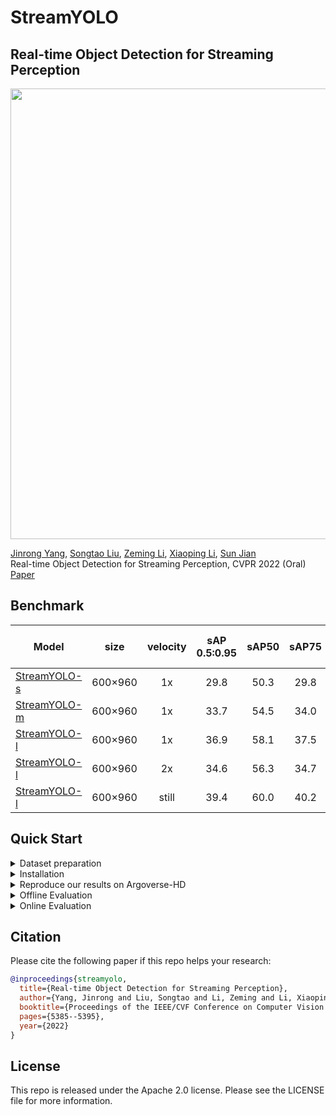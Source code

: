 # StreamYOLO

## Real-time Object Detection for Streaming Perception
<p align='left'>
  <img src='assets/train.png' width='721'/>
</p>

[Jinrong Yang](https://scholar.google.com.hk/citations?user=8Of_NYQAAAAJ&hl=zh-CN), [Songtao Liu](https://scholar.google.com.hk/citations?hl=zh-CN&user=xY9qK1QAAAAJ), [Zeming Li](https://www.zemingli.com/), [Xiaoping Li](http://mse.hust.edu.cn/info/1143/1374.htm), [Sun Jian](http://www.jiansun.org/) <br>
Real-time Object Detection for Streaming Perception, CVPR 2022 (Oral)<br>
[Paper]([https://arxiv.org/abs/2203.12338](https://openaccess.thecvf.com/content/CVPR2022/papers/Yang_Real-Time_Object_Detection_for_Streaming_Perception_CVPR_2022_paper.pdf))


## Benchmark

|Model |size |velocity | sAP<br>0.5:0.95 | sAP50 |sAP75| weights | COCO pretrained weights |
| ------        |:---: | :---:       |:---:     |:---:  | :---: | :----: | :----: |
|[StreamYOLO-s](./cfgs/s_s50_onex_dfp_tal_flip.py)    |600×960  |1x      |29.8     |50.3 | 29.8 |[github](https://github.com/yancie-yjr/StreamYOLO/releases/download/0.1.0rc/s_s50_one_x.pth) |[github](https://github.com/yancie-yjr/StreamYOLO/releases/download/0.1.0rc/yolox_s.pth) |
|[StreamYOLO-m](./cfgs/m_s50_onex_dfp_tal_flip.py)    |600×960  |1x      |33.7     |54.5 |34.0|[github](https://github.com/yancie-yjr/StreamYOLO/releases/download/0.1.0rc/m_s50_one_x.pth) |[github](https://github.com/yancie-yjr/StreamYOLO/releases/download/0.1.0rc/yolox_m.pth) |
|[StreamYOLO-l](./cfgs/l_s50_onex_dfp_tal_flip.py)    |600×960  |1x  |36.9 |58.1| 37.5 |[github](https://github.com/yancie-yjr/StreamYOLO/releases/download/0.1.0rc/l_s50_one_x.pth) |[github](https://github.com/yancie-yjr/StreamYOLO/releases/download/0.1.0rc/yolox_l.pth) |
|[StreamYOLO-l](./cfgs/l_s50_twox_dfp_tal_flip.py)   |600×960  |2x      | 34.6 |56.3|34.7 |[github](https://github.com/yancie-yjr/StreamYOLO/releases/download/0.1.0rc/l_s50_two_x.pth) |[github](https://github.com/yancie-yjr/StreamYOLO/releases/download/0.1.0rc/yolox_l.pth) |
|[StreamYOLO-l](./cfgs/l_s50_still_dfp_flip.py)   |600×960  | still      | 39.4 |60.0 | 40.2 |[github](https://github.com/yancie-yjr/StreamYOLO/releases/download/0.1.0rc/l_s50_still.pth) |[github](https://github.com/yancie-yjr/StreamYOLO/releases/download/0.1.0rc/yolox_l.pth) |

## Quick Start

<details>
<summary>Dataset preparation</summary>

You can download Argoverse-1.1 full dataset and annotation from [HERE](https://www.cs.cmu.edu/~mengtial/proj/streaming/) and unzip it.

The folder structure should be organized as follows before our processing.

```shell
StreamYOLO
├── exps
├── tools
├── yolox
├── data
│   ├── Argoverse-1.1
│   │   ├── annotations
│   │       ├── tracking
│   │           ├── train
│   │           ├── val
│   │           ├── test
│   ├── Argoverse-HD
│   │   ├── annotations
│   │       ├── test-meta.json
│   │       ├── train.json
│   │       ├── val.json
```

The hash strings represent different video sequences in Argoverse, and `ring_front_center` is one of the sensors for that sequence. Argoverse-HD annotations correspond to images from this sensor. Information from other sensors (other ring cameras or LiDAR) is not used, but our framework can be also extended to these modalities or to a multi-modality setting.


</details>


<details>
<summary>Installation</summary>

### using docker

```shell
#download docker image from Nvidia NGC
docker pull nvcr.io/nvidia/pytorch:20.03-py3

#run container
docker run -it --gpus all -v ${host_streamyolo_path}:/${container_streamyolo_path} --shm-size 32G --name ${container_name} nvcr.io/nvidia/pytorch:20.03-py3 /bin/bash

pip install yolox==0.3

pip install --upgrade torch torchvision

```

### using conda

```shell
# basic python libraries
conda create --name streamyolo python=3.7

pip install torch==1.7.1+cu110 torchvision==0.8.2+cu110 torchaudio==0.7.2 -f https://download.pytorch.org/whl/torch_stable.html

pip3 install yolox==0.3
git clone git@github.com:yancie-yjr/StreamYOLO.git

cd StreamYOLO/

# add StreamYOLO to PYTHONPATH and add this line to ~/.bashrc or ~/.zshrc (change the file accordingly)
ADDPATH=$(pwd)
echo export PYTHONPATH=$PYTHONPATH:$ADDPATH >> ~/.bashrc
source ~/.bashrc

# Installing `mmcv` for the official sAP evaluation:
# Please replace `{cu_version}` and ``{torch_version}`` with the versions you are currently using.
# You will get import or runtime errors if the versions are incorrect.
pip install mmcv-full==1.1.5 -f https://download.openmmlab.com/mmcv/dist/{cu_version}/{torch_version}/index.html

```

</details>


<details>
<summary>Reproduce our results on Argoverse-HD</summary>

Step1. Prepare COCO dataset
```shell
cd <StreamYOLO_HOME>
ln -s /path/to/your/Argoverse-1.1 ./data/Argoverse-1.1
ln -s /path/to/your/Argoverse-HD ./data/Argoverse-HD
```

Step2. Reproduce our results on Argoverse:

```shell
python tools/train.py -f cfgs/m_s50_onex_dfp_tal_flip.py -d 8 -b 32 -c [/path/to/your/coco_pretrained_path] -o --fp16
```
* -d: number of gpu devices.
* -b: total batch size, the recommended number for -b is num-gpu * 8.
* --fp16: mixed precision training.
* -c: model checkpoint path.

</details>


<details>
<summary>Offline Evaluation</summary>

We support batch testing for fast evaluation:

```shell
python tools/eval.py -f  cfgs/l_s50_onex_dfp_tal_flip.py -c [/path/to/your/model_path] -b 64 -d 8 --conf 0.01 [--fp16] [--fuse]
```
* --fuse: fuse conv and bn.
* -d: number of GPUs used for evaluation. DEFAULT: All GPUs available will be used.
* -b: total batch size across on all GPUs.
* -c: model checkpoint path.
* --conf: NMS threshold. If using 0.001, the performance will further improve by 0.2~0.3 sAP.

</details>

<details>
<summary>Online Evaluation</summary>

We modify the online evaluation from [sAP](https://github.com/mtli/sAP)

Please use 1 V100 GPU to test the performance since other GPUs with low computing power will trigger non-real-time results!!!!!!!!

```shell
cd sAP/streamyolo
bash streamyolo.sh
```

</details>



## Citation
Please cite the following paper if this repo helps your research:
```bibtex
@inproceedings{streamyolo,
  title={Real-time Object Detection for Streaming Perception},
  author={Yang, Jinrong and Liu, Songtao and Li, Zeming and Li, Xiaoping and Sun, Jian},
  booktitle={Proceedings of the IEEE/CVF Conference on Computer Vision and Pattern Recognition},
  pages={5385--5395},
  year={2022}
}
```

## License
This repo is released under the Apache 2.0 license. Please see the LICENSE file for more information.

